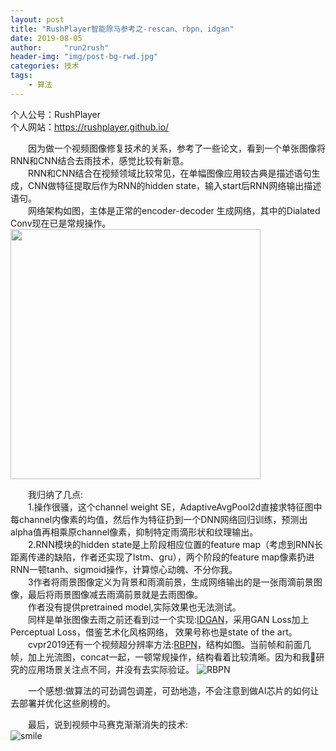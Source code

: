 ```yaml
---
layout: post
title: "RushPlayer智能除马参考之-rescan、rbpn、idgan"
date: 2019-08-05
author:     "run2rush"
header-img: "img/post-bg-rwd.jpg"
categories: 技术
tags: 
    - 算法
---
```

个人公号：RushPlayer  
个人网站：https://rushplayer.github.io/

&emsp;&emsp;因为做一个视频图像修复技术的关系，参考了一些论文，看到一个单张图像将RNN和CNN结合去雨技术，感觉比较有新意。  
&emsp;&emsp;RNN和CNN结合在视频领域比较常见，在单幅图像应用较古典是描述语句生成，CNN做特征提取后作为RNN的hidden state，输入start后RNN网络输出描述语句。  
&emsp;&emsp;网络架构如图，主体是正常的encoder-decoder 生成网络，其中的Dialated Conv现在已是常规操作。  
<img src="https://i.loli.net/2019/08/05/M3vz7ITLfBy6mwr.jpg" width="400px" />

&emsp;&emsp;我归纳了几点:  
&emsp;&emsp;1.操作很骚，这个channel weight SE，AdaptiveAvgPool2d直接求特征图中每channel内像素的均值，然后作为特征扔到一个DNN网络回归训练，预测出alpha值再相乘原channel像素，抑制特定雨滴形状和纹理输出。  
&emsp;&emsp;2.RNN模块的hidden state是上阶段相应位置的feature map（考虑到RNN长距离传递的缺陷，作者还实现了lstm、gru），两个阶段的feature map像素扔进RNN一顿tanh、sigmoid操作，计算惊心动魄、不分你我。  
&emsp;&emsp;3作者将雨景图像定义为背景和雨滴前景，生成网络输出的是一张雨滴前景图像，最后将雨景图像减去雨滴前景就是去雨图像。    
&emsp;&emsp;作者没有提供pretrained model,实际效果也无法测试。  
&emsp;&emsp;同样是单张图像去雨之前还看到过一个实现:[IDGAN](https://github.com/hezhangsprinter/ID-CGAN/tree/master/IDCGAN)，采用GAN Loss加上Perceptual Loss，借鉴艺术化风格网络， 效果号称也是state of the art。  
&emsp;&emsp;cvpr2019还有一个视频超分辨率方法:[RBPN](https://alterzero.github.io/projects/RBPN.html)，结构如图。当前帧和前面几帧，加上光流图，concat一起，一顿常规操作，结构看着比较清晰。因为和我研究的应用场景关注点不同，并没有去实际验证。
![RBPN](https://i.loli.net/2019/08/05/YrqpcjmCHVk8EKd.png)  

&emsp;&emsp;一个感想:做算法的可劲调包调差，可劲地造，不会注意到做AI芯片的如何让去部署并优化这些刷榜的。  

&emsp;&emsp;最后，说到视频中马赛克渐渐消失的技术:   
![smile](https://i.loli.net/2019/08/05/O3jCNYH4qwgSMIc.gif)